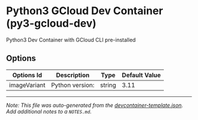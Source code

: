 
# Python3 GCloud Dev Container (py3-gcloud-dev)

Python3 Dev Container with GCloud CLI pre-installed

## Options

| Options Id | Description | Type | Default Value |
|-----|-----|-----|-----|
| imageVariant | Python version: | string | 3.11 |



---

_Note: This file was auto-generated from the [devcontainer-template.json](https://github.com/JamesStratford/py3-gcloud-dev/blob/main/src/py3-gcloud-dev/devcontainer-template.json).  Add additional notes to a `NOTES.md`._
